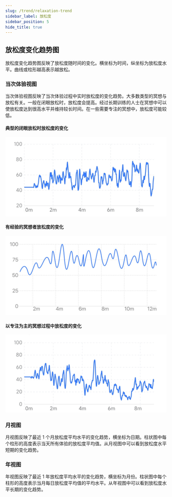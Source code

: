```yaml
---
slug: /trend/relaxation-trend
sidebar_label: 放松度
sidebar_position: 5
hide_title: true
---
```



## 放松度变化趋势图

放松度变化趋势图反映了放松度随时间的变化。横坐标为时间，纵坐标为放松度水平。曲线或柱形越高表示越放松。

### 当次体验视图

当次体验视图反映了当次体验过程中实时放松度的变化趋势。大多数类型的冥想与放松有关。一般在闭眼放松时，放松度会提高。经过长期训练的人士在冥想中可以使放松度达到很高水平并维持较长时间。在一些需要专注的冥想中，放松度可能较低。

#### 典型的闭眼放松时放松度的变化
![典型的闭眼放松时放松度变化](Image3/27.PNG)

#### 有经验的冥想者放松度的变化
![有经验的冥想者的放松度变化（维持较高水平）](Image3/28.PNG)

#### 以专注为主的冥想过程中放松度的变化
![以专注为主的冥想中的放松度变化（放松度水平较低）](Image3/29.PNG)

### 月视图

月视图反映了最近 1 个月放松度平均水平的变化趋势，横坐标为日期。柱状图中每个柱形的高度表示当天所有体验的放松度平均值。从月视图中可以看到放松度水平短期的变化趋势。

### 年视图

年视图反映了最近 1 年放松度平均水平的变化趋势，横坐标为月份。柱状图中每个柱形的高度表示当月每日放松度平均值的平均水平。从年视图中可以看到放松度水平长期的变化趋势。